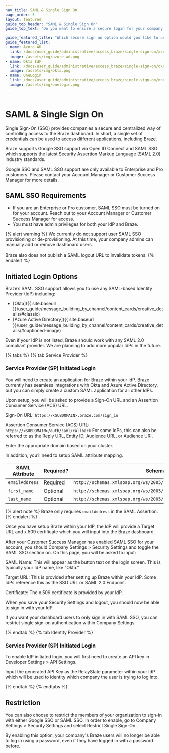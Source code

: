 ```yaml
---
nav_title: SAML & Single Sign On
page_order: 5
layout: featured
guide_top_header: "SAML & Single Sign On"
guide_top_text: "Do you want to ensure a secure login for your company's Braze users through a company you're already using? Well, you're in luck! Braze has an integration for that!"

guide_featured_title: "Which secure sign on option would you like to use?"
guide_featured_list:
- name: Azure AD
  link: /docs/user_guide/administrative/access_braze/single-sign-on/azure_ad/
  image: /assets/img/azure_ad.png
- name: Okta IdF
  link: /docs/user_guide/administrative/access_braze/single-sign-on/okta/
  image: /assets/img/okta.png
- name: OneLogin
  link: /docs/user_guide/administrative/access_braze/single-sign-on/onelogin/
  image: /assets/img/onelogin.png

---
```


# SAML & Single Sign On

Single Sign-On (SSO) provides companies a secure and centralized way of controlling access to the Braze dashboard. In short, a single set of credentials can be used to access different applications, including Braze.

Braze supports Google SSO support via Open ID Connect and SAML SSO which supports the latest Security Assertion Markup Language (SAML 2.0) industry standards.

Google SSO and SAML SSO support are only available to Enterprise and Pro customers. Please contact your Account Manager or Customer Success Manager for more details.

## SAML SSO Requirements

- If you are an Enterprise or Pro customer, SAML SSO must be turned on for your account. Reach out to your Account Manager or Customer Success Manager for access.
- You must have admin privileges for both your IdP and Braze.

{% alert warning %}
We currently do not support user SAML SSO provisioning or de-provisioning. At this time, your company admins can manually add or remove dashboard users.
<br>
<br>
Braze also does not publish a SAML logout URL to invalidate tokens.
{% endalert %}

## Initiated Login Options

Braze’s SAML SSO support allows you to use any SAML-based Identity Provider (IdP) including:

- [Okta]({{ site.baseurl }}/user_guide/message_building_by_channel/content_cards/creative_details/#classic)
- [Azure Active Directory]({{ site.baseurl }}/user_guide/message_building_by_channel/content_cards/creative_details/#captioned-image)

Even if your IdP is not listed, Braze should work with any SAML 2.0 compliant provider. We are planning to add more popular IdPs in the future.

{% tabs %}
{% tab Service Provider %}
### Service Provider (SP) Initiated Login

You will need to create an application for Braze within your IdP. Braze currently has seamless integrations with Okta and Azure Active Directory, but you can simply create a custom SAML application for all other IdPs.

Upon setup, you will be asked to provide a Sign-On URL and an Assertion Consumer Service (ACS) URL.  

Sign-On URL: `https://<SUBDOMAIN>.braze.com/sign_in`

Assertion Consumer Service (ACS) URL: `https://<SUBDOMAIN>/auth/saml/callback`
For some IdPs, this can also be referred to as the Reply URL, Entity ID, Audience URL, or Audience URI.

Enter the appropriate domain based on your cluster.

In addition, you’ll need to setup SAML attribute mapping.

| SAML Attribute | Required? | Schema |
|---|---|---|
|`emailAddress` | Required | `http://schemas.xmlsoap.org/ws/2005/05/identity/claims/email` |
| `first_name` | Optional | `http://schemas.xmlsoap.org/ws/2005/05/identity/claims/first_name` |
| `last_name` | Optional | `http://schemas.xmlsoap.org/ws/2005/05/identity/claims/last_name` |

{% alert note %}
Braze only requires `emailAddress` in the SAML Assertion.
{% endalert %}

Once you have setup Braze within your IdP, the IdP will provide a Target URL and x.509 certificate which you will input into the Braze dashboard.

After your Customer Success Manager has enabled SAML SSO for your account, you should Company Settings > Security Settings and toggle the SAML SSO section on.
On this page, you will be asked to input:

SAML Name: This will appear as the button text on the login screen. This is typically your IdP name, like “Okta.”

Target URL: This is provided after setting up Braze within your IdP. Some IdPs reference this as the SSO URL or SAML 2.0 Endpoint.

Certificate: The x.509 certificate is provided by your IdP.

When you save your Security Settings and logout, you should now be able to sign in with your IdP.

If you want your dashboard users to only sign in with SAML SSO, you can restrict single sign-on authentication within Company Settings.

{% endtab %}
{% tab Identity Provider %}
### Service Provider (SP) Initiated Login

To enable IdP initiated login, you will first need to create an API key in Developer Settings > API Settings.

Input the generated API Key as the RelayState parameter within your IdP which will be used to identity which company the user is trying to log into.


{% endtab %}
{% endtabs %}

## Restriction

You can also choose to restrict the members of your organization to sign-in with either Google SSO or SAML SSO. In order to enable, go to Company Settings > Security Settings and select Restrict Single Sign-On.



By enabling this option, your company's Braze users will no longer be able to log in using a password, even if they have logged in with a password before.
